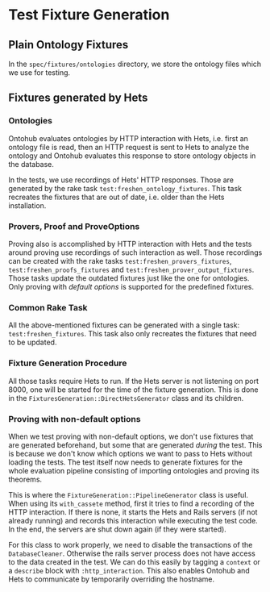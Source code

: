 # Test Fixture Generation

## Plain Ontology Fixtures
In the `spec/fixtures/ontologies` directory, we store the ontology files which we use for testing.

## Fixtures generated by Hets
### Ontologies
Ontohub evaluates ontologies by HTTP interaction with Hets, i.e. first an ontology file is read,
then an HTTP request is sent to Hets to analyze the ontology and
Ontohub evaluates this response to store ontology objects in the database.

In the tests, we use recordings of Hets' HTTP responses.
Those are generated by the rake task `test:freshen_ontology_fixtures`.
This task recreates the fixtures that are out of date, i.e. older than the Hets installation.

### Provers, Proof and ProveOptions
Proving also is accomplished by HTTP interaction with Hets and
the tests around proving use recordings of such interaction as well.
Those recordings can be created with the rake tasks `test:freshen_provers_fixtures`,
`test:freshen_proofs_fixtures` and `test:freshen_prover_output_fixtures`.
Those tasks update the outdated fixtures just like the one for ontologies.
Only proving with *default options* is supported for the predefined fixtures.

### Common Rake Task
All the above-mentioned fixtures can be generated with a single task:
`test:freshen_fixtures`.
This task also only recreates the fixtures that need to be updated.

### Fixture Generation Procedure
All those tasks require Hets to run.
If the Hets server is not listening on port 8000, one will be started for the
time of the fixture generation.
This is done in the `FixturesGeneration::DirectHetsGenerator` class and its children.

### Proving with non-default options
When we test proving with non-default options, we don't use fixtures that are generated beforehand,
but some that are generated *during* the test.
This is because we don't know which options we want to pass to Hets without loading the tests.
The test itself now needs to generate fixtures for the whole evaluation pipeline
consisting of importing ontologies and proving its theorems.

This is where the `FixtureGeneration::PipelineGenerator` class is useful.
When using its `with_cassete` method, first it tries to find a recording of the HTTP interaction.
If there is none, it starts the Hets and Rails servers (if not already running) and records this interaction while executing the test code.
In the end, the servers are shut down again (if they were started).

For this class to work properly, we need to disable the transactions of the `DatabaseCleaner`.
Otherwise the rails server process does not have access to the data created in the test.
We can do this easily by tagging a `context` or a `describe` block with `:http_interaction`.
This also enables Ontohub and Hets to communicate by temporarily overriding the hostname.
